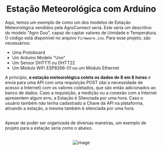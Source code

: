 <h1 align = "Center">Estação Meteorológica com Arduino</h1>

Aqui, temos um exemplo de como um dos modelos de Estação Meteorológica vendidos pela AgroConnect seria. Este seria um descritivo do modelo "Agro Duo", capaz de captar 
valores de Umidade e Temperatura. O código está disponível no arquivo `Firmware.ino`. Para esse projeto, são necessários:


- Uma Protoboard
- Um Arduino Modelo "Uno"
- Um Sensor DHTT11 ou DHTT22
- Um Módulo WiFi ESP8266-01 ou um Módulo Ethernet

A princípio, __a estação meteorológica coleta os dados de 8 em 8 horas__ e envia para uma API com uma requisição POST (daí a necessidade de acesso a Internet) com os valores coletados,
que são então adicionados ao banco de dados. Caso a requisição, a medição ou a conexão com a Internet apresentem algum erro, a Estação é Silenciada por uma hora. Caso
o usuário também não tenha cadastrado a Chave da API na plataforma, ativando a estação, a mesma também é silenciada por uma hora.
<br>
<br>

Apesar de poder ser organizada de diversas maneiras, um exemplo de projeto para a estação seria como o abaixo.
<br>
<br>

<div align = "center">
  
  ![image](https://github.com/KalimaraPeleteiro/Arduino-WeatherStation/assets/94702837/18cedbd9-04bc-4ee5-9cf4-1f800541b071)

</div>
